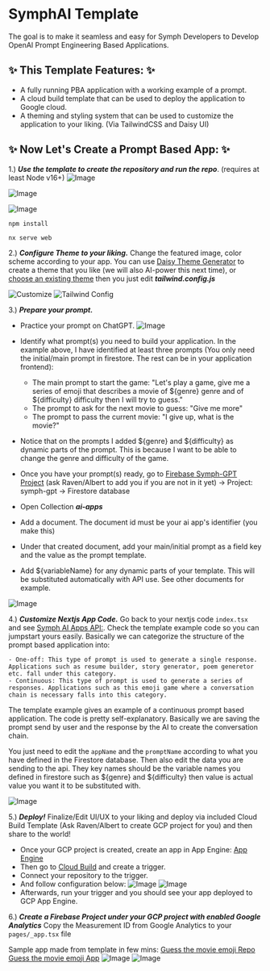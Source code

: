 # SymphAI Template
The goal is to make it seamless and easy for Symph Developers to Develop OpenAI Prompt Engineering Based Applications. 


## ✨ **This Template Features:** ✨
- A fully running PBA application with a working example of a prompt.
- A cloud build template that can be used to deploy the application to Google cloud.
- A theming and styling system that can be used to customize the application to your liking. (Via TailwindCSS and Daisy UI)

## ✨ **Now Let's Create a Prompt Based App:** ✨

1.) ***Use the template to create the repository and run the repo***. (requires at least Node v16+)
![Image](https://i.imgur.com/Qzx2EyB.png)

![Image](https://i.imgur.com/pySPb8T.png)

![Image](https://i.imgur.com/qKgP8Gs.png)

```
npm install
```
```
nx serve web
```

2.) ***Configure Theme to your liking.*** Change the featured image, color scheme according to your app. You can use [Daisy Theme Generator](https://daisyui.com/theme-generator/) to create a theme that you like (we will also AI-power this next time), or [choose an existing theme](https://daisyui.com/docs/themes/)  then you just edit ***tailwind.config.js***

![Customize](https://i.imgur.com/fRCqxkz.png)
![Tailwind Config](https://i.imgur.com/Q3lGVdS.png)

3.) ***Prepare your prompt.*** 
- Practice your prompt on ChatGPT.
![Image](https://i.imgur.com/baXuxlq.png)

- Identify what prompt(s) you need to build your application. In the example above, I have identified at least three prompts (You only need the initial/main prompt in firestore. The rest can be in your application frontend): 
    * The main prompt to start the game: "Let's play a game, give me a series of emoji that describes a movie of ${genre} genre and of ${difficulty} difficulty then I will try to guess."
    * The prompt to ask for the next movie to guess: "Give me more" 
    * The prompt to pass the current movie: "I give up, what is the movie?"
- Notice that on the prompts I added ${genre} and ${difficulty} as dynamic parts of the prompt. This is because I want to be able to change the genre and difficulty of the game.
- Once you have your prompt(s) ready, go to [Firebase Symph-GPT Project](https://console.firebase.google.com/u/1/project/symph-gpt)  (ask Raven/Albert to add you if you are not in it yet) -> Project: symph-gpt -> Firestore database
- Open Collection ***ai-apps***
- Add a document. The document id must be your ai app's identifier (you make this)
- Under that created document, add your main/initial prompt as a field key and the value as the prompt template.
- Add ${variableName} for any dynamic parts of your template. This will be substituted automatically with API use. See other documents for example.

![Image](https://i.imgur.com/IUeNqTr.png)

4.) ***Customize Nextjs App Code.*** Go back to your nextjs code `index.tsx` and see [ Symph AI Apps API:](https://symph-gpt.df.r.appspot.com/api-docs#/gpt/GptController_generateCustomAppPromptChatCompletion). Check the template example code so you can jumpstart yours easily. Basically we can categorize the structure of the prompt based application into:

    - One-off: This type of prompt is used to generate a single response. Applications such as resume builder, story generator, poem generetor etc. fall under this category.
    - Continuous: This type of prompt is used to generate a series of responses. Applications such as this emoji game where a conversation chain is necessary falls into this category.

The template example gives an example of a continuous prompt based application. The code is pretty self-explanatory. Basically we are saving the prompt send by user and the response by the AI to create the conversation chain.

You just need to edit the `appName` and the `promptName` according to what you have defined in the Firestore database. Then also edit the data you are sending to the api. They key names should be the variable names you defined in firestore such as ${genre} and ${difficulty} then value is actual value you want it to be substituted with.

![Image](https://i.imgur.com/MAZsx1u.png)

5.) ***Deploy!*** Finalize/Edit UI/UX to your liking and deploy via included Cloud Build Template (Ask Raven/Albert to create GCP project for you) and then share to the world! 

- Once your GCP project is created, create an app in App Engine: [App Engine](https://console.cloud.google.com/appengine/start/create?project=symph-ai-guess-movie-emoji<your-project-name>)
- Then go to [Cloud Build](https://console.cloud.google.com/cloud-build/triggers?project=<your-project-name>) and create a trigger.
- Connect your repository to the trigger.
- And follow configuration below:
![Image](https://i.imgur.com/rtueJyC.png)
![Image](https://i.imgur.com/dCkTCa7.png)
- Afterwards, run your trigger and you should see your app deployed to GCP App Engine.

6.) ***Create a Firebase Project under your GCP project with enabled Google Analytics***
Copy the Measurement ID from Google Analytics to your `pages/_app.tsx` file

Sample app made from template in few mins:
[Guess the movie emoji Repo](https://github.com/symphco/guess-the-movie-emoji)
[Guess the movie emoji App](https://symph-ai-guess-movie-emoji.et.r.appspot.com)
![Image](https://i.imgur.com/8QKzgtm.png)
![Image](https://i.imgur.com/f50akpH.png)

